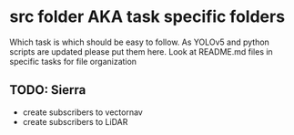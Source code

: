 # src folder AKA task specific folders

Which task is which should be easy to follow. As YOLOv5 and python scripts are updated please put them here. Look at README.md files in specific tasks for file organization

## TODO: Sierra
- create subscribers to vectornav
- create subscribers to LiDAR
